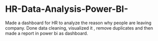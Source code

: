 # HR-Data-Analysis-Power-BI-

Made a dashboard for HR to analyze the reason why people are leaving company. Done data cleaning, visualized it , remove duplicates and then made a report in power bi as dashboard.
